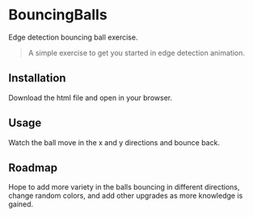 # BouncingBalls
Edge detection bouncing ball exercise.

> A simple exercise to get you started in edge detection animation.

## Installation
Download the html file and open in your browser.

## Usage
Watch the ball move in the x and y directions and bounce back.

## Roadmap
Hope to add more variety in the balls bouncing in different directions, change random colors, and add other upgrades as more knowledge is gained.
